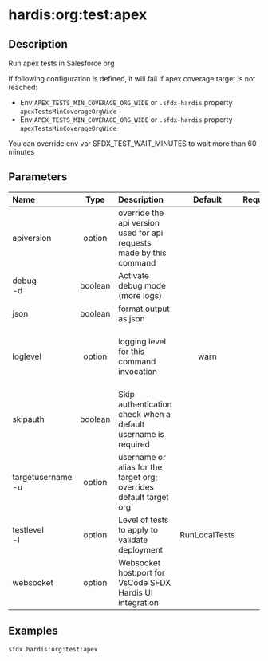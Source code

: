 <!-- This file has been generated with command 'sfdx hardis:doc:plugin:generate'. Please do not update it manually or it may be overwritten -->
# hardis:org:test:apex

## Description

Run apex tests in Salesforce org

If following configuration is defined, it will fail if apex coverage target is not reached:

- Env `APEX_TESTS_MIN_COVERAGE_ORG_WIDE` or `.sfdx-hardis` property `apexTestsMinCoverageOrgWide`
- Env `APEX_TESTS_MIN_COVERAGE_ORG_WIDE` or `.sfdx-hardis` property `apexTestsMinCoverageOrgWide`

You can override env var SFDX_TEST_WAIT_MINUTES to wait more than 60 minutes


## Parameters

| Name                  |  Type   | Description                                                         |    Default    | Required |                                Options                                 |
|:----------------------|:-------:|:--------------------------------------------------------------------|:-------------:|:--------:|:----------------------------------------------------------------------:|
| apiversion            | option  | override the api version used for api requests made by this command |               |          |                                                                        |
| debug<br/>-d          | boolean | Activate debug mode (more logs)                                     |               |          |                                                                        |
| json                  | boolean | format output as json                                               |               |          |                                                                        |
| loglevel              | option  | logging level for this command invocation                           |     warn      |          |         trace<br/>debug<br/>info<br/>warn<br/>error<br/>fatal          |
| skipauth              | boolean | Skip authentication check when a default username is required       |               |          |                                                                        |
| targetusername<br/>-u | option  | username or alias for the target org; overrides default target org  |               |          |                                                                        |
| testlevel<br/>-l      | option  | Level of tests to apply to validate deployment                      | RunLocalTests |          | NoTestRun<br/>RunSpecifiedTests<br/>RunLocalTests<br/>RunAllTestsInOrg |
| websocket             | option  | Websocket host:port for VsCode SFDX Hardis UI integration           |               |          |                                                                        |

## Examples

```shell
sfdx hardis:org:test:apex
```


